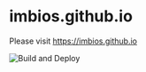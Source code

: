 # imbios.github.io
Please visit <https://imbios.github.io>

![Build and Deploy](https://github.com/ImBIOS/imbios.github.io/workflows/Build%20and%20Deploy/badge.svg)
